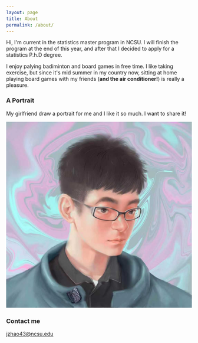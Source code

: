 ```yaml
---
layout: page
title: About
permalink: /about/
---
```


Hi, I'm current in the statistics master program in NCSU. I will finish the program at the end of this year, and after that I decided to apply for a statistics P.h.D degree.

I enjoy palying badiminton and board games in free time. I like taking exercise, but since it's mid summer in my country now, sitting at home playing board games with my friends (**and the air conditioner!**) is really a pleasure.

### A Portrait

My girlfriend draw a portrait for me and I like it so much. I want to share it!

![](/images/portrait.jpg)

### Contact me

[jzhao43@ncsu.edu](mailto:jzhao43@ncsu.edu)
